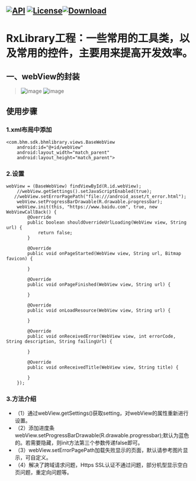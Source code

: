 [![API](https://img.shields.io/badge/API-16%2B-brightgreen.svg)](https://android-arsenal.com/api?level=16) [![License](https://img.shields.io/badge/license-Apache%202-green.svg)](https://www.apache.org/licenses/LICENSE-2.0)[![Download](https://api.bintray.com/packages/bikie/bhm-sdk/BHMLibrary/images/download.svg) ](https://bintray.com/bikie/bhm-sdk/BHMLibrary/_latestVersion)
----
RxLibrary工程：一些常用的工具类，以及常用的控件，主要用来提高开发效率。
=====

一、webView的封装
-------  
>![image](https://github.com/buhuiming/BHMAndroid/blob/master/screenShots/3.png)
>![image](https://github.com/buhuiming/BHMAndroid/blob/master/screenShots/4.png) 


## 使用步骤
>

### 1.xml布局中添加

    <com.bhm.sdk.bhmlibrary.views.BaseWebView
        android:id="@+id/webView"
        android:layout_width="match_parent"
        android:layout_height="match_parent">

### 2.设置

    webView = (BaseWebView) findViewById(R.id.webView);
        //webView.getSettings().setJavaScriptEnabled(true);
       //webView.setErrorPagePath("file:///android_asset/t_error.html");
        webView.setProgressBarDrawable(R.drawable.progressbar);
        webView.init(this, "https://www.baidu.com", true, new WebViewCallBack() {
            @Override
            public boolean shouldOverrideUrlLoading(WebView view, String url) {
                return false;
            }

            @Override
            public void onPageStarted(WebView view, String url, Bitmap favicon) {

            }

            @Override
            public void onPageFinished(WebView view, String url) {

            }

            @Override
            public void onLoadResource(WebView view, String url) {

            }

            @Override
            public void onReceivedError(WebView view, int errorCode, String description, String failingUrl) {

            }

            @Override
            public void onReceivedTitle(WebView view, String title) {

            }
        });
        
### 3.方法介绍

* （1）通过webView.getSettings()获取setting，对webView的属性重新进行设置。
* （2）添加进度条webView.setProgressBarDrawable(R.drawable.progressbar);默认为蓝色的。若需要隐藏，则init方法第三个参数传递false即可。
* （3）webView.setErrorPagePath加载失败显示的页面，默认请参考图片显示，可自定义。
* （4）解决了跨域请求问题，Https SSL认证不通过问题，部分机型显示空白页问题，重定向问题等。
